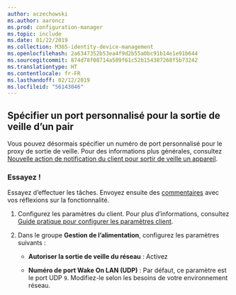 ```yaml
---
author: aczechowski
ms.author: aaroncz
ms.prod: configuration-manager
ms.topic: include
ms.date: 01/22/2019
ms.collection: M365-identity-device-management
ms.openlocfilehash: 2a6347352b53ea4f9d2b55a0bc91b14e1e91b644
ms.sourcegitcommit: 874d78f08714a509f61c52b154387268f5b73242
ms.translationtype: HT
ms.contentlocale: fr-FR
ms.lasthandoff: 02/12/2019
ms.locfileid: "56143046"
---
```

## <a name="bkmk_sleep"></a> Spécifier un port personnalisé pour la sortie de veille d’un pair
<!--3605925-->

Vous pouvez désormais spécifier un numéro de port personnalisé pour le proxy de sortie de veille. Pour des informations plus générales, consultez [Nouvelle action de notification du client pour sortir de veille un appareil](/sccm/core/get-started/capabilities-in-technical-preview-1810#bkmk_wakeup).


### <a name="try-it-out"></a>Essayez !

Essayez d’effectuer les tâches. Envoyez ensuite des [commentaires](/sccm/core/understand/find-help#product-feedback) avec vos réflexions sur la fonctionnalité.

1. Configurez les paramètres du client. Pour plus d’informations, consultez [Guide pratique pour configurer les paramètres client](/sccm/core/clients/deploy/configure-client-settings).  

2. Dans le groupe **Gestion de l’alimentation**, configurez les paramètres suivants :  

    - **Autoriser la sortie de veille du réseau** : Activez  

    - **Numéro de port Wake On LAN (UDP)** : Par défaut, ce paramètre est le port UDP `9`. Modifiez-le selon les besoins de votre environnement réseau.  

